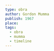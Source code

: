 ```yaml
---
type: obra
author: Gordon Mumma
publish: 1967
place: 
tags:
  - obra
  - mumma
  - timeline
---
```

<span  
class='ob-timelines'  
data-date='1967-02-00-00'  
data-title='Megaton para WM'  
data-type='range'  
data-end='1967-12-00-00'>  
</span>
